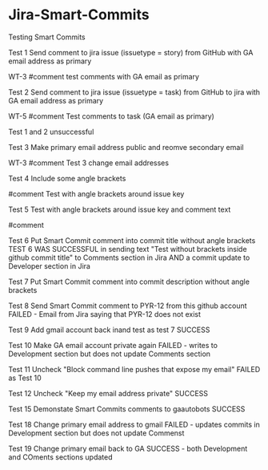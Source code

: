 # Jira-Smart-Commits

Testing Smart Commits

Test 1
Send comment to jira issue (issuetype = story) from GitHub with GA email address as primary

WT-3 #comment test comments with GA email as primary

Test 2
Send comment to jira issue (issuetype = task) from GitHub to jira with GA email address as primary

WT-5 #comment Test comments to task (GA email as primary)

Test 1 and 2 unsuccessful

Test 3
Make primary email address public and reomve secondary email 

WT-3 #comment Test 3 change email addresses

Test 4
Include some angle brackets

<WT-3> #comment Test with angle brackets around issue key

Test 5
Test with angle brackets around issue key and comment text

<WT-3> #comment <Test with angle brackets around issue key and comment text>

Test 6
Put Smart Commit comment into commit title without angle brackets
TEST 6 WAS SUCCESSFUL in sending text "Test without brackets inside github commit title" to Comments section in Jira AND a commit update to Developer section in Jira

Test 7
Put Smart Commit comment into commit description without angle brackets

Test 8
Send Smart Commit comment to PYR-12 from this github account
FAILED - Email from Jira saying that PYR-12 does not exist

Test 9
Add gmail account back inand test as test 7
SUCCESS

Test 10
Make GA email account private again
FAILED - writes to Development section but does not update Comments section

Test 11
Uncheck "Block command line pushes that expose my email"
FAILED as Test 10

Test 12
Uncheck "Keep my email address private"
SUCCESS

Test 15
Demonstate Smart Commits comments to gaautobots 
SUCCESS

Test 18
Change primary email address to gmail 
FAILED - updates commits in Development section but does not update Commenst

Test 19
Change primary email back to GA 
SUCCESS - both Development and COments sections updated

